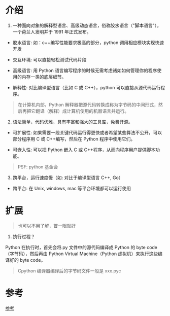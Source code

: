 # 介绍

1. 一种面向对象的解释型语言、高级动态语言，俗称胶水语言（"脚本语言"），一个荷兰人发明并于 1991 年正式发布。

- 胶水语言: 如：c++编写性能要求极高的部分，python 调用相应模块实现快速开发

- 交互环境: 可以直接轻松测试代码片段

- 高级语言: 用 Python 语言编写程序的时候无需考虑诸如如何管理你的程序使用的内存一类的底层细节。

- 解释性: 对比编译型语言（比如 C 或 C++），python 可以直接从源代码运行程序。

> 在计算机内部，Python 解释器把源代码转换成称为字节码的中间形式，然后再把它翻译（解释）成计算机使用的机器语言并运行。

2. 语法简单，代码优雅，具有丰富和强大的工具库，免费开源。

- 可扩展性: 如果需要一段关键代码运行得更快或者希望某些算法不公开，可以部分程序用 C 或 C++编写，然后在 Python 程序中使用它们。

- 可嵌入性: 可以把 Python 嵌入 C 或 C++程序，从而向程序用户提供脚本功能。

> PSF: python 基金会

3. 跨平台，运行速度慢（如: 对比于编译型语言 C++, Go）

- 跨平台: 在 Unix, windows, mac 等平台环境都可以运行使用

# 扩展

> 也可以不用了解，瞥一眼就好

1. 执行过程？

Python 在执行时，首先会将.py 文件中的源代码编译成 Python 的 byte code（字节码），然后再由 Python Virtual Machine（Python 虚拟机）来执行这些编译好的 byte code。

> Cpython 编译器编译后的字节码文件一般是 xxx.pyc

# 参考

[参考](https://github.com/walter201230/Python/blob/master/Article/PythonBasis/python1/Introduction.md)
